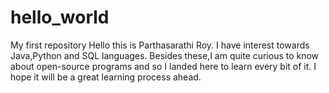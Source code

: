# hello_world
My first repository
Hello this is Parthasarathi Roy. I have interest towards Java,Python and SQL languages.
Besides these,I am quite curious to know about open-source programs and so I landed here to learn every bit of it.
I hope it will be a great learning process ahead.
